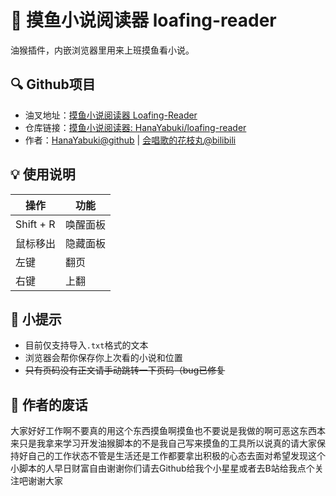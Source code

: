 # 📖 摸鱼小说阅读器 loafing-reader
油猴插件，内嵌浏览器里用来上班摸鱼看小说。

## 🔍 Github项目
+ 油叉地址：[摸鱼小说阅读器 Loafing-Reader](https://greasyfork.org/zh-CN/scripts/470914-%E6%91%B8%E9%B1%BC%E5%B0%8F%E8%AF%B4%E9%98%85%E8%AF%BB%E5%99%A8-loafing-reader)
+ 仓库链接：[摸鱼小说阅读器: HanaYabuki/loafing-reader](https://github.com/HanaYabuki/loafing-reader)
+ 作者：[HanaYabuki@github](https://github.com/HanaYabuki) | [会唱歌的花枝丸@bilibili](https://www.bilibili.com/)

## 💡 使用说明
| 操作      | 功能     |
| --------- | -------- |
| Shift + R | 唤醒面板 |
| 鼠标移出  | 隐藏面板 |
| 左键      | 翻页     |
| 右键      | 上翻     |

## 🔖 小提示
+ 目前仅支持导入`.txt`格式的文本
+ 浏览器会帮你保存你上次看的小说和位置
+ ~~只有页码没有正文请手动跳转一下页码（bug已修复~~

## 📝 作者的废话
大家好好工作啊不要真的用这个东西摸鱼啊摸鱼也不要说是我做的啊可恶这东西本来只是我拿来学习开发油猴脚本的不是我自己写来摸鱼的工具所以说真的请大家保持好自己的工作状态不管是生活还是工作都要拿出积极的心态去面对希望发现这个小脚本的人早日财富自由谢谢你们请去Github给我个小星星或者去B站给我点个关注吧谢谢大家
